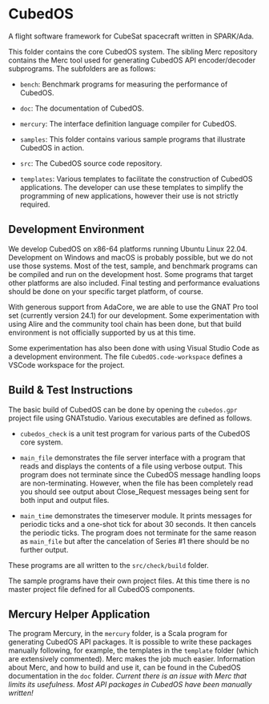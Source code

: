 
CubedOS
=======

A flight software framework for CubeSat spacecraft written in SPARK/Ada.

This folder contains the core CubedOS system. The sibling Merc repository contains the Merc tool
used for generating CubedOS API encoder/decoder subprograms. The subfolders are as follows:

+ `bench`: Benchmark programs for measuring the performance of CubedOS.

+ `doc`: The documentation of CubedOS.

+ `mercury`: The interface definition language compiler for CubedOS.

+ `samples`: This folder contains various sample programs that illustrate CubedOS in action.

+ `src`: The CubedOS source code repository.

+ `templates`: Various templates to facilitate the construction of CubedOS applications. The
  developer can use these templates to simplify the programming of new applications, however
  their use is not strictly required.
  
  
Development Environment
-----------------------

We develop CubedOS on x86-64 platforms running Ubuntu Linux 22.04. Development on Windows and
macOS is probably possible, but we do not use those systems. Most of the test, sample, and
benchmark programs can be compiled and run on the development host. Some programs that target
other platforms are also included. Final testing and performance evaluations should be done on
your specific target platform, of course.

With generous support from AdaCore, we are able to use the GNAT Pro tool set (currently version
24.1) for our development. Some experimentation with using Alire and the community tool chain
has been done, but that build environment is not officially supported by us at this time.

Some experimentation has also been done with using Visual Studio Code as a development
environment. The file `CubedOS.code-workspace` defines a VSCode workspace for the project.


Build & Test Instructions
-------------------------

The basic build of CubedOS can be done by opening the `cubedos.gpr` project file using
GNATstudio. Various executables are defined as follows.

+ `cubedos_check` is a unit test program for various parts of the CubedOS core system.

+ `main_file` demonstrates the file server interface with a program that reads and displays the
  contents of a file using verbose output. This program does not terminate since the CubedOS
  message handling loops are non-terminating. However, when the file has been completely read
  you should see output about Close_Request messages being sent for both input and output files.
  
+ `main_time` demonstrates the timeserver module. It prints messages for periodic ticks and
  a one-shot tick for about 30 seconds. It then cancels the periodic ticks. The program does not
  terminate for the same reason as `main_file` but after the cancelation of Series #1 there
  should be no further output.
  
These programs are all written to the `src/check/build` folder.

The sample programs have their own project files. At this time there is no master project file
defined for all CubedOS components.


Mercury Helper Application
---------------------------

The program Mercury, in the `mercury` folder, is a Scala program for generating CubedOS API
packages. It is possible to write these packages manually following, for example, the templates
in the `template` folder (which are extensively commented). Merc makes the job much easier.
Information about Merc, and how to build and use it, can be found in the CubedOS documentation
in the `doc` folder. *Current there is an issue with Merc that limits its usefulness. Most API
packages in CubedOS have been manually written!*
